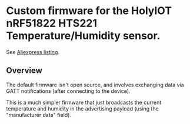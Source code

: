 # Custom firmware for the HolyIOT nRF51822 HTS221 Temperature/Humidity sensor.

See [Aliexpress listing](https://www.aliexpress.com/item/32864621790.html).

## Overview

The default firmware isn't open source, and involves exchanging data via GATT notifications (after connecting to the device).

This is a much simpler firmware that just broadcasts the current temperature and humidity in the advertising payload (using the "manufacturer data" field).
